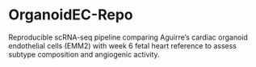 # OrganoidEC-Repo
Reproducible scRNA-seq pipeline comparing Aguirre’s cardiac organoid endothelial cells (EMM2) with week 6 fetal heart reference to assess subtype composition and angiogenic activity.
